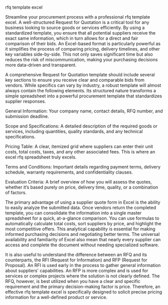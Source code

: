 rfq template excel


Streamline your procurement process with a professional rfq template excel. A well-structured Request for Quotation is a critical tool for any business looking to source goods or services efficiently. By using a standardized template, you ensure that all potential suppliers receive the exact same information, which in turn allows for a direct and fair comparison of their bids. An Excel-based format is particularly powerful as it simplifies the process of comparing pricing, delivery timelines, and other key variables side-by-side. This not only saves significant time but also reduces the risk of miscommunication, making your purchasing decisions more data-driven and transparent.



A comprehensive Request for Quotation template should include several key sections to ensure you receive clear and comparable bids from vendors. While specifics can vary by industry, a robust template will almost always contain the following elements. Its structured nature transforms a simple spreadsheet into a powerful procurement template that standardizes supplier responses.



 
General Information: Your company name, contact details, RFQ number, and submission deadline.

 
Scope and Specifications: A detailed description of the required goods or services, including quantities, quality standards, and any technical specifications.

 
Pricing Table: A clear, itemized grid where suppliers can enter their unit costs, total costs, taxes, and any other associated fees. This is where an excel rfq spreadsheet truly excels.

 
Terms and Conditions: Important details regarding payment terms, delivery schedule, warranty requirements, and confidentiality clauses.

 
Evaluation Criteria: A brief overview of how you will assess the quotes, whether it’s based purely on price, delivery time, quality, or a combination of factors.





The primary advantage of using a supplier quote form in Excel is the ability to easily analyze the submitted data. Once vendors return the completed template, you can consolidate the information into a single master spreadsheet for a quick, at-a-glance comparison. You can use formulas to automatically calculate total costs, sort suppliers by price, and highlight the most competitive offers. This analytical capability is essential for making informed purchasing decisions and negotiating better terms. The universal availability and familiarity of Excel also mean that nearly every supplier can access and complete the document without needing specialized software.



It is also useful to understand the difference between an RFQ and its counterparts, the RFI (Request for Information) and RFP (Request for Proposal). An RFI is used early in the process to gather general information about suppliers' capabilities. An RFP is more complex and is used for services or complex projects where the solution is not clearly defined. The RFQ, however, is best utilized when you have a clear and specific requirement and the primary decision-making factor is price. Therefore, an effective rfq template excel is specifically designed to solicit precise pricing information for a well-defined product or service.
